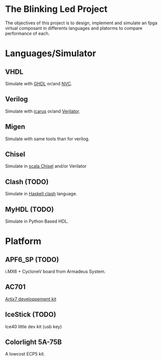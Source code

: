 The Blinking Led Project
========================

The objectives of this project is to design, implement and simulate an fpga virtual composant in
differents languages and platorms to compare performance of each.

Languages/Simulator
===============
VHDL
----
Simulate with [GHDL](http://ghdl.free.fr/) or/and [NVC](https://github.com/nickg/nvc).

Verilog
-------
Simulate with [icarus](http://iverilog.icarus.com/) or/and [Verilator](https://www.veripool.org/wiki/verilator).

Migen
-----

Simulate with same tools than for verilog.

Chisel
------

Simulate in [scala Chisel](https://chisel.eecs.berkeley.edu/) and/or Verilator

Clash (TODO)
-------

Simulate in [Haskell clash](http://www.clash-lang.org/) language.

MyHDL (TODO)
------------

Simulate in Python Based HDL.

Platform
========

APF6_SP (TODO)
--------------

i.MX6 + CycloneV board from Armadeus System.

AC701
------------

[Artix7 developpement kit](https://www.xilinx.com/products/boards-and-kits/ek-a7-ac701-g.html)

IceStick (TODO)
---------------

Ice40 little dev kit (usb key)

Colorlight 5A-75B
-----------------

A lowcost ECP5 kit.
